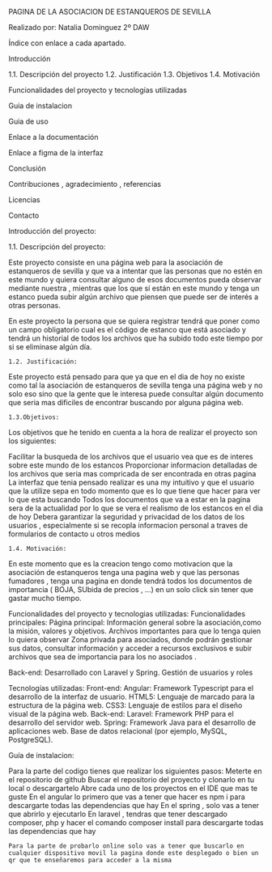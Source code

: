 



PAGINA DE LA ASOCIACION DE ESTANQUEROS DE SEVILLA 

Realizado por: 
Natalia Dominguez
2º DAW





Índice con enlace a cada apartado.

Introducción

1.1. Descripción del proyecto
1.2. Justificación
1.3. Objetivos
1.4. Motivación

Funcionalidades del proyecto y tecnologías utilizadas

Guia de instalacion

Guia de uso

Enlace a la documentación

Enlace a figma de la interfaz

Conclusión

Contribuciones , agradecimiento , referencias

Licencias

Contacto














Introducción del proyecto:

1.1. Descripción del proyecto: 

Este proyecto consiste en una página web para la asociación de estanqueros de sevilla y que va a intentar que las personas que no estén en este mundo y quiera consultar alguno de esos documentos pueda observar mediante nuestra , mientras que los que sí están en este mundo y tenga un estanco pueda subir algún archivo que piensen que puede ser de interés a otras personas.

En este proyecto la persona que se quiera registrar tendrá que poner como un campo obligatorio cual es el código de estanco que está asociado y tendrá un historial de todos los archivos que ha subido todo este tiempo por si se eliminase algún día.

	1.2. Justificación:

Este proyecto está pensado para que ya que en el dia de hoy no existe como tal la asociación de estanqueros de sevilla tenga una página web y no solo eso sino que la gente que le interesa puede consultar algún documento que seria mas dificiles de encontrar buscando por alguna página web.

	1.3.Objetivos:

Los objetivos que he tenido en cuenta a la hora de realizar el proyecto son los siguientes:

Facilitar la busqueda de los archivos que el usuario vea que es de interes sobre este mundo de los estancos
Proporcionar informacion detalladas de los archivos que seria mas compricada de ser encontrada en otras pagina
La interfaz que tenia pensado realizar es una my intuitivo y que el usuario que la utilize sepa en todo momento que es lo que tiene que hacer para ver lo que esta buscando
Todos los documentos que va a estar en la pagina sera de la actualidad por lo que se vera el realismo de los estancos en el dia de hoy
Debera garantizar la seguridad y privacidad de los datos de los usuarios , especialmente si se recopla informacion personal a traves de formularios de contacto u otros medios


 
	1.4. Motivación: 

En este momento que es la creacion tengo como motivacion que la asociación de estanqueros tenga una pagina web y que las personas fumadores , tenga una pagina en donde tendrá todos los documentos de importancia ( BOJA, SUbida de precios , …) en un solo click sin tener que gastar mucho tiempo.

Funcionalidades del proyecto y tecnologias utilizadas: 
Funcionalidades principales:
Página principal:
Información general sobre la asociación,como la misión, valores y objetivos.
Archivos importantes para que lo tenga quien lo quiera observar
Zona privada para asociados, donde podrán gestionar sus datos, consultar información y acceder a recursos exclusivos e subir archivos que sea de importancia para los no asociados .

Back-end:
Desarrollado con Laravel y Spring.
Gestión de usuarios y roles

Tecnologías utilizadas:
Front-end:
Angular: Framework Typescript para el desarrollo de la interfaz de usuario.
HTML5: Lenguaje de marcado para la estructura de la página web.
CSS3: Lenguaje de estilos para el diseño visual de la página web.
Back-end:
Laravel: Framework PHP para el desarrollo del servidor web.
Spring: Framework Java para el desarrollo de aplicaciones web.
Base de datos relacional (por ejemplo, MySQL, PostgreSQL).



Guía de instalacion:
  
Para la parte del codigo tienes que realizar los siguientes pasos:
Meterte en el repositorio de github 
Buscar el repositorio del proyecto y clonarlo en tu local o descargartelo 
Abre cada uno de los proyectos en el IDE que mas te guste 
En el angular lo primero que vas a tener que hacer es npm i para descargarte todas las dependencias que hay
En el spring , solo vas a tener que abrirlo y ejecutarlo
En laravel , tendras que tener descargado composer, php y hacer el comando composer install para descargarte todas las dependencias que hay

	Para la parte de probarlo online solo vas a tener que buscarlo en cualquier dispositivo movil la pagina donde este desplegado o bien un qr que te enseñaremos para acceder a la misma 
